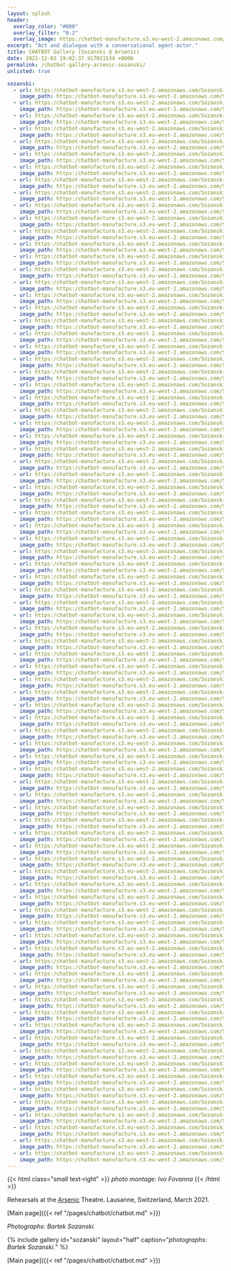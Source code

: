```yaml
---
layout: splash
header:
  overlay_color: "#000"
  overlay_filter: "0.2"
  overlay_image: https:/chatbot-manufacture.s3.eu-west-2.amazonaws.com/Fovanna-chatbot-2021-37.webp
excerpt: "Act and dialogue with a conversational agent-actor."
title: CHATBOT Gallery (Sozanski @ Arsenic)
date: 2021-12-03 19:02:37.917021534 +0000 
permalink: /chatbot-gallery-arsenic-sozanski/
unlisted: true

sozanski:
  - url: https:/chatbot-manufacture.s3.eu-west-2.amazonaws.com/Sozanski-Arsenic-2021-01.webp
    image_path: https:/chatbot-manufacture.s3.eu-west-2.amazonaws.com/Sozanski-Arsenic-2021-01.low.webp
  - url: https:/chatbot-manufacture.s3.eu-west-2.amazonaws.com/Sozanski-Arsenic-2021-02.webp
    image_path: https:/chatbot-manufacture.s3.eu-west-2.amazonaws.com/Sozanski-Arsenic-2021-02.low.webp
  - url: https:/chatbot-manufacture.s3.eu-west-2.amazonaws.com/Sozanski-Arsenic-2021-03.webp
    image_path: https:/chatbot-manufacture.s3.eu-west-2.amazonaws.com/Sozanski-Arsenic-2021-03.low.webp
  - url: https:/chatbot-manufacture.s3.eu-west-2.amazonaws.com/Sozanski-Arsenic-2021-04.webp
    image_path: https:/chatbot-manufacture.s3.eu-west-2.amazonaws.com/Sozanski-Arsenic-2021-04.low.webp
  - url: https:/chatbot-manufacture.s3.eu-west-2.amazonaws.com/Sozanski-Arsenic-2021-05.webp
    image_path: https:/chatbot-manufacture.s3.eu-west-2.amazonaws.com/Sozanski-Arsenic-2021-05.low.webp
  - url: https:/chatbot-manufacture.s3.eu-west-2.amazonaws.com/Sozanski-Arsenic-2021-06.webp
    image_path: https:/chatbot-manufacture.s3.eu-west-2.amazonaws.com/Sozanski-Arsenic-2021-06.low.webp
  - url: https:/chatbot-manufacture.s3.eu-west-2.amazonaws.com/Sozanski-Arsenic-2021-07.webp
    image_path: https:/chatbot-manufacture.s3.eu-west-2.amazonaws.com/Sozanski-Arsenic-2021-07.low.webp
  - url: https:/chatbot-manufacture.s3.eu-west-2.amazonaws.com/Sozanski-Arsenic-2021-08.webp
    image_path: https:/chatbot-manufacture.s3.eu-west-2.amazonaws.com/Sozanski-Arsenic-2021-08.low.webp
  - url: https:/chatbot-manufacture.s3.eu-west-2.amazonaws.com/Sozanski-Arsenic-2021-09.webp
    image_path: https:/chatbot-manufacture.s3.eu-west-2.amazonaws.com/Sozanski-Arsenic-2021-09.low.webp
  - url: https:/chatbot-manufacture.s3.eu-west-2.amazonaws.com/Sozanski-Arsenic-2021-10.webp
    image_path: https:/chatbot-manufacture.s3.eu-west-2.amazonaws.com/Sozanski-Arsenic-2021-10.low.webp
  - url: https:/chatbot-manufacture.s3.eu-west-2.amazonaws.com/Sozanski-Arsenic-2021-11.webp
    image_path: https:/chatbot-manufacture.s3.eu-west-2.amazonaws.com/Sozanski-Arsenic-2021-11.low.webp
  - url: https:/chatbot-manufacture.s3.eu-west-2.amazonaws.com/Sozanski-Arsenic-2021-12.webp
    image_path: https:/chatbot-manufacture.s3.eu-west-2.amazonaws.com/Sozanski-Arsenic-2021-12.low.webp
  - url: https:/chatbot-manufacture.s3.eu-west-2.amazonaws.com/Sozanski-Arsenic-2021-13.webp
    image_path: https:/chatbot-manufacture.s3.eu-west-2.amazonaws.com/Sozanski-Arsenic-2021-13.low.webp
  - url: https:/chatbot-manufacture.s3.eu-west-2.amazonaws.com/Sozanski-Arsenic-2021-14.webp
    image_path: https:/chatbot-manufacture.s3.eu-west-2.amazonaws.com/Sozanski-Arsenic-2021-14.low.webp
  - url: https:/chatbot-manufacture.s3.eu-west-2.amazonaws.com/Sozanski-Arsenic-2021-15.webp
    image_path: https:/chatbot-manufacture.s3.eu-west-2.amazonaws.com/Sozanski-Arsenic-2021-15.low.webp
  - url: https:/chatbot-manufacture.s3.eu-west-2.amazonaws.com/Sozanski-Arsenic-2021-16.webp
    image_path: https:/chatbot-manufacture.s3.eu-west-2.amazonaws.com/Sozanski-Arsenic-2021-16.low.webp
  - url: https:/chatbot-manufacture.s3.eu-west-2.amazonaws.com/Sozanski-Arsenic-2021-17.webp
    image_path: https:/chatbot-manufacture.s3.eu-west-2.amazonaws.com/Sozanski-Arsenic-2021-17.low.webp
  - url: https:/chatbot-manufacture.s3.eu-west-2.amazonaws.com/Sozanski-Arsenic-2021-18.webp
    image_path: https:/chatbot-manufacture.s3.eu-west-2.amazonaws.com/Sozanski-Arsenic-2021-18.low.webp
  - url: https:/chatbot-manufacture.s3.eu-west-2.amazonaws.com/Sozanski-Arsenic-2021-19.webp
    image_path: https:/chatbot-manufacture.s3.eu-west-2.amazonaws.com/Sozanski-Arsenic-2021-19.low.webp
  - url: https:/chatbot-manufacture.s3.eu-west-2.amazonaws.com/Sozanski-Arsenic-2021-20.webp
    image_path: https:/chatbot-manufacture.s3.eu-west-2.amazonaws.com/Sozanski-Arsenic-2021-20.low.webp
  - url: https:/chatbot-manufacture.s3.eu-west-2.amazonaws.com/Sozanski-Arsenic-2021-21.webp
    image_path: https:/chatbot-manufacture.s3.eu-west-2.amazonaws.com/Sozanski-Arsenic-2021-21.low.webp
  - url: https:/chatbot-manufacture.s3.eu-west-2.amazonaws.com/Sozanski-Arsenic-2021-22.webp
    image_path: https:/chatbot-manufacture.s3.eu-west-2.amazonaws.com/Sozanski-Arsenic-2021-22.low.webp
  - url: https:/chatbot-manufacture.s3.eu-west-2.amazonaws.com/Sozanski-Arsenic-2021-23.webp
    image_path: https:/chatbot-manufacture.s3.eu-west-2.amazonaws.com/Sozanski-Arsenic-2021-23.low.webp
  - url: https:/chatbot-manufacture.s3.eu-west-2.amazonaws.com/Sozanski-Arsenic-2021-24.webp
    image_path: https:/chatbot-manufacture.s3.eu-west-2.amazonaws.com/Sozanski-Arsenic-2021-24.low.webp
  - url: https:/chatbot-manufacture.s3.eu-west-2.amazonaws.com/Sozanski-Arsenic-2021-25.webp
    image_path: https:/chatbot-manufacture.s3.eu-west-2.amazonaws.com/Sozanski-Arsenic-2021-25.low.webp
  - url: https:/chatbot-manufacture.s3.eu-west-2.amazonaws.com/Sozanski-Arsenic-2021-26.webp
    image_path: https:/chatbot-manufacture.s3.eu-west-2.amazonaws.com/Sozanski-Arsenic-2021-26.low.webp
  - url: https:/chatbot-manufacture.s3.eu-west-2.amazonaws.com/Sozanski-Arsenic-2021-27.webp
    image_path: https:/chatbot-manufacture.s3.eu-west-2.amazonaws.com/Sozanski-Arsenic-2021-27.low.webp
  - url: https:/chatbot-manufacture.s3.eu-west-2.amazonaws.com/Sozanski-Arsenic-2021-28.webp
    image_path: https:/chatbot-manufacture.s3.eu-west-2.amazonaws.com/Sozanski-Arsenic-2021-28.low.webp
  - url: https:/chatbot-manufacture.s3.eu-west-2.amazonaws.com/Sozanski-Arsenic-2021-29.webp
    image_path: https:/chatbot-manufacture.s3.eu-west-2.amazonaws.com/Sozanski-Arsenic-2021-29.low.webp
  - url: https:/chatbot-manufacture.s3.eu-west-2.amazonaws.com/Sozanski-Arsenic-2021-30.webp
    image_path: https:/chatbot-manufacture.s3.eu-west-2.amazonaws.com/Sozanski-Arsenic-2021-30.low.webp
  - url: https:/chatbot-manufacture.s3.eu-west-2.amazonaws.com/Sozanski-Arsenic-2021-31.webp
    image_path: https:/chatbot-manufacture.s3.eu-west-2.amazonaws.com/Sozanski-Arsenic-2021-31.low.webp
  - url: https:/chatbot-manufacture.s3.eu-west-2.amazonaws.com/Sozanski-Arsenic-2021-32.webp
    image_path: https:/chatbot-manufacture.s3.eu-west-2.amazonaws.com/Sozanski-Arsenic-2021-32.low.webp
  - url: https:/chatbot-manufacture.s3.eu-west-2.amazonaws.com/Sozanski-Arsenic-2021-33.webp
    image_path: https:/chatbot-manufacture.s3.eu-west-2.amazonaws.com/Sozanski-Arsenic-2021-33.low.webp
  - url: https:/chatbot-manufacture.s3.eu-west-2.amazonaws.com/Sozanski-Arsenic-2021-34.webp
    image_path: https:/chatbot-manufacture.s3.eu-west-2.amazonaws.com/Sozanski-Arsenic-2021-34.low.webp
  - url: https:/chatbot-manufacture.s3.eu-west-2.amazonaws.com/Sozanski-Arsenic-2021-35.webp
    image_path: https:/chatbot-manufacture.s3.eu-west-2.amazonaws.com/Sozanski-Arsenic-2021-35.low.webp
  - url: https:/chatbot-manufacture.s3.eu-west-2.amazonaws.com/Sozanski-Arsenic-2021-36.webp
    image_path: https:/chatbot-manufacture.s3.eu-west-2.amazonaws.com/Sozanski-Arsenic-2021-36.low.webp
  - url: https:/chatbot-manufacture.s3.eu-west-2.amazonaws.com/Sozanski-Arsenic-2021-37.webp
    image_path: https:/chatbot-manufacture.s3.eu-west-2.amazonaws.com/Sozanski-Arsenic-2021-37.low.webp
  - url: https:/chatbot-manufacture.s3.eu-west-2.amazonaws.com/Sozanski-Arsenic-2021-38.webp
    image_path: https:/chatbot-manufacture.s3.eu-west-2.amazonaws.com/Sozanski-Arsenic-2021-38.low.webp
  - url: https:/chatbot-manufacture.s3.eu-west-2.amazonaws.com/Sozanski-Arsenic-2021-39.webp
    image_path: https:/chatbot-manufacture.s3.eu-west-2.amazonaws.com/Sozanski-Arsenic-2021-39.low.webp
  - url: https:/chatbot-manufacture.s3.eu-west-2.amazonaws.com/Sozanski-Arsenic-2021-40.webp
    image_path: https:/chatbot-manufacture.s3.eu-west-2.amazonaws.com/Sozanski-Arsenic-2021-40.low.webp
  - url: https:/chatbot-manufacture.s3.eu-west-2.amazonaws.com/Sozanski-Arsenic-2021-41.webp
    image_path: https:/chatbot-manufacture.s3.eu-west-2.amazonaws.com/Sozanski-Arsenic-2021-41.low.webp
  - url: https:/chatbot-manufacture.s3.eu-west-2.amazonaws.com/Sozanski-Arsenic-2021-42.webp
    image_path: https:/chatbot-manufacture.s3.eu-west-2.amazonaws.com/Sozanski-Arsenic-2021-42.low.webp
  - url: https:/chatbot-manufacture.s3.eu-west-2.amazonaws.com/Sozanski-Arsenic-2021-43.webp
    image_path: https:/chatbot-manufacture.s3.eu-west-2.amazonaws.com/Sozanski-Arsenic-2021-43.low.webp
  - url: https:/chatbot-manufacture.s3.eu-west-2.amazonaws.com/Sozanski-Arsenic-2021-44.webp
    image_path: https:/chatbot-manufacture.s3.eu-west-2.amazonaws.com/Sozanski-Arsenic-2021-44.low.webp
  - url: https:/chatbot-manufacture.s3.eu-west-2.amazonaws.com/Sozanski-Arsenic-2021-45.webp
    image_path: https:/chatbot-manufacture.s3.eu-west-2.amazonaws.com/Sozanski-Arsenic-2021-45.low.webp
  - url: https:/chatbot-manufacture.s3.eu-west-2.amazonaws.com/Sozanski-Arsenic-2021-46.webp
    image_path: https:/chatbot-manufacture.s3.eu-west-2.amazonaws.com/Sozanski-Arsenic-2021-46.low.webp
  - url: https:/chatbot-manufacture.s3.eu-west-2.amazonaws.com/Sozanski-Arsenic-2021-47.webp
    image_path: https:/chatbot-manufacture.s3.eu-west-2.amazonaws.com/Sozanski-Arsenic-2021-47.low.webp
  - url: https:/chatbot-manufacture.s3.eu-west-2.amazonaws.com/Sozanski-Arsenic-2021-48.webp
    image_path: https:/chatbot-manufacture.s3.eu-west-2.amazonaws.com/Sozanski-Arsenic-2021-48.low.webp
  - url: https:/chatbot-manufacture.s3.eu-west-2.amazonaws.com/Sozanski-Arsenic-2021-49.webp
    image_path: https:/chatbot-manufacture.s3.eu-west-2.amazonaws.com/Sozanski-Arsenic-2021-49.low.webp
  - url: https:/chatbot-manufacture.s3.eu-west-2.amazonaws.com/Sozanski-Arsenic-2021-50.webp
    image_path: https:/chatbot-manufacture.s3.eu-west-2.amazonaws.com/Sozanski-Arsenic-2021-50.low.webp
  - url: https:/chatbot-manufacture.s3.eu-west-2.amazonaws.com/Sozanski-Arsenic-2021-51.webp
    image_path: https:/chatbot-manufacture.s3.eu-west-2.amazonaws.com/Sozanski-Arsenic-2021-51.low.webp
  - url: https:/chatbot-manufacture.s3.eu-west-2.amazonaws.com/Sozanski-Arsenic-2021-52.webp
    image_path: https:/chatbot-manufacture.s3.eu-west-2.amazonaws.com/Sozanski-Arsenic-2021-52.low.webp
  - url: https:/chatbot-manufacture.s3.eu-west-2.amazonaws.com/Sozanski-Arsenic-2021-53.webp
    image_path: https:/chatbot-manufacture.s3.eu-west-2.amazonaws.com/Sozanski-Arsenic-2021-53.low.webp
  - url: https:/chatbot-manufacture.s3.eu-west-2.amazonaws.com/Sozanski-Arsenic-2021-54.webp
    image_path: https:/chatbot-manufacture.s3.eu-west-2.amazonaws.com/Sozanski-Arsenic-2021-54.low.webp
  - url: https:/chatbot-manufacture.s3.eu-west-2.amazonaws.com/Sozanski-Arsenic-2021-55.webp
    image_path: https:/chatbot-manufacture.s3.eu-west-2.amazonaws.com/Sozanski-Arsenic-2021-55.low.webp
  - url: https:/chatbot-manufacture.s3.eu-west-2.amazonaws.com/Sozanski-Arsenic-2021-56.webp
    image_path: https:/chatbot-manufacture.s3.eu-west-2.amazonaws.com/Sozanski-Arsenic-2021-56.low.webp
  - url: https:/chatbot-manufacture.s3.eu-west-2.amazonaws.com/Sozanski-Arsenic-2021-57.webp
    image_path: https:/chatbot-manufacture.s3.eu-west-2.amazonaws.com/Sozanski-Arsenic-2021-57.low.webp
  - url: https:/chatbot-manufacture.s3.eu-west-2.amazonaws.com/Sozanski-Arsenic-2021-58.webp
    image_path: https:/chatbot-manufacture.s3.eu-west-2.amazonaws.com/Sozanski-Arsenic-2021-58.low.webp
  - url: https:/chatbot-manufacture.s3.eu-west-2.amazonaws.com/Sozanski-Arsenic-2021-59.webp
    image_path: https:/chatbot-manufacture.s3.eu-west-2.amazonaws.com/Sozanski-Arsenic-2021-59.low.webp
  - url: https:/chatbot-manufacture.s3.eu-west-2.amazonaws.com/Sozanski-Arsenic-2021-60.webp
    image_path: https:/chatbot-manufacture.s3.eu-west-2.amazonaws.com/Sozanski-Arsenic-2021-60.low.webp
  - url: https:/chatbot-manufacture.s3.eu-west-2.amazonaws.com/Sozanski-Arsenic-2021-61.webp
    image_path: https:/chatbot-manufacture.s3.eu-west-2.amazonaws.com/Sozanski-Arsenic-2021-61.low.webp
  - url: https:/chatbot-manufacture.s3.eu-west-2.amazonaws.com/Sozanski-Arsenic-2021-62.webp
    image_path: https:/chatbot-manufacture.s3.eu-west-2.amazonaws.com/Sozanski-Arsenic-2021-62.low.webp
  - url: https:/chatbot-manufacture.s3.eu-west-2.amazonaws.com/Sozanski-Arsenic-2021-63.webp
    image_path: https:/chatbot-manufacture.s3.eu-west-2.amazonaws.com/Sozanski-Arsenic-2021-63.low.webp
  - url: https:/chatbot-manufacture.s3.eu-west-2.amazonaws.com/Sozanski-Arsenic-2021-64.webp
    image_path: https:/chatbot-manufacture.s3.eu-west-2.amazonaws.com/Sozanski-Arsenic-2021-64.low.webp
  - url: https:/chatbot-manufacture.s3.eu-west-2.amazonaws.com/Sozanski-Arsenic-2021-65.webp
    image_path: https:/chatbot-manufacture.s3.eu-west-2.amazonaws.com/Sozanski-Arsenic-2021-65.low.webp
  - url: https:/chatbot-manufacture.s3.eu-west-2.amazonaws.com/Sozanski-Arsenic-2021-66.webp
    image_path: https:/chatbot-manufacture.s3.eu-west-2.amazonaws.com/Sozanski-Arsenic-2021-66.low.webp
  - url: https:/chatbot-manufacture.s3.eu-west-2.amazonaws.com/Sozanski-Arsenic-2021-67.webp
    image_path: https:/chatbot-manufacture.s3.eu-west-2.amazonaws.com/Sozanski-Arsenic-2021-67.low.webp
  - url: https:/chatbot-manufacture.s3.eu-west-2.amazonaws.com/Sozanski-Arsenic-2021-68.webp
    image_path: https:/chatbot-manufacture.s3.eu-west-2.amazonaws.com/Sozanski-Arsenic-2021-68.low.webp
  - url: https:/chatbot-manufacture.s3.eu-west-2.amazonaws.com/Sozanski-Arsenic-2021-69.webp
    image_path: https:/chatbot-manufacture.s3.eu-west-2.amazonaws.com/Sozanski-Arsenic-2021-69.low.webp
  - url: https:/chatbot-manufacture.s3.eu-west-2.amazonaws.com/Sozanski-Arsenic-2021-70.webp
    image_path: https:/chatbot-manufacture.s3.eu-west-2.amazonaws.com/Sozanski-Arsenic-2021-70.low.webp
  - url: https:/chatbot-manufacture.s3.eu-west-2.amazonaws.com/Sozanski-Arsenic-2021-71.webp
    image_path: https:/chatbot-manufacture.s3.eu-west-2.amazonaws.com/Sozanski-Arsenic-2021-71.low.webp
  - url: https:/chatbot-manufacture.s3.eu-west-2.amazonaws.com/Sozanski-Arsenic-2021-72.webp
    image_path: https:/chatbot-manufacture.s3.eu-west-2.amazonaws.com/Sozanski-Arsenic-2021-72.low.webp
  - url: https:/chatbot-manufacture.s3.eu-west-2.amazonaws.com/Sozanski-Arsenic-2021-73.webp
    image_path: https:/chatbot-manufacture.s3.eu-west-2.amazonaws.com/Sozanski-Arsenic-2021-73.low.webp
  - url: https:/chatbot-manufacture.s3.eu-west-2.amazonaws.com/Sozanski-Arsenic-2021-74.webp
    image_path: https:/chatbot-manufacture.s3.eu-west-2.amazonaws.com/Sozanski-Arsenic-2021-74.low.webp
  - url: https:/chatbot-manufacture.s3.eu-west-2.amazonaws.com/Sozanski-Arsenic-2021-75.webp
    image_path: https:/chatbot-manufacture.s3.eu-west-2.amazonaws.com/Sozanski-Arsenic-2021-75.low.webp
  - url: https:/chatbot-manufacture.s3.eu-west-2.amazonaws.com/Sozanski-Arsenic-2021-76.webp
    image_path: https:/chatbot-manufacture.s3.eu-west-2.amazonaws.com/Sozanski-Arsenic-2021-76.low.webp
  - url: https:/chatbot-manufacture.s3.eu-west-2.amazonaws.com/Sozanski-Arsenic-2021-77.webp
    image_path: https:/chatbot-manufacture.s3.eu-west-2.amazonaws.com/Sozanski-Arsenic-2021-77.low.webp
  - url: https:/chatbot-manufacture.s3.eu-west-2.amazonaws.com/Sozanski-Arsenic-2021-78.webp
    image_path: https:/chatbot-manufacture.s3.eu-west-2.amazonaws.com/Sozanski-Arsenic-2021-78.low.webp
  - url: https:/chatbot-manufacture.s3.eu-west-2.amazonaws.com/Sozanski-Arsenic-2021-79.webp
    image_path: https:/chatbot-manufacture.s3.eu-west-2.amazonaws.com/Sozanski-Arsenic-2021-79.low.webp
  - url: https:/chatbot-manufacture.s3.eu-west-2.amazonaws.com/Sozanski-Arsenic-2021-80.webp
    image_path: https:/chatbot-manufacture.s3.eu-west-2.amazonaws.com/Sozanski-Arsenic-2021-80.low.webp
  - url: https:/chatbot-manufacture.s3.eu-west-2.amazonaws.com/Sozanski-Arsenic-2021-81.webp
    image_path: https:/chatbot-manufacture.s3.eu-west-2.amazonaws.com/Sozanski-Arsenic-2021-81.low.webp
  - url: https:/chatbot-manufacture.s3.eu-west-2.amazonaws.com/Sozanski-Arsenic-2021-82.webp
    image_path: https:/chatbot-manufacture.s3.eu-west-2.amazonaws.com/Sozanski-Arsenic-2021-82.low.webp
  - url: https:/chatbot-manufacture.s3.eu-west-2.amazonaws.com/Sozanski-Arsenic-2021-83.webp
    image_path: https:/chatbot-manufacture.s3.eu-west-2.amazonaws.com/Sozanski-Arsenic-2021-83.low.webp
  - url: https:/chatbot-manufacture.s3.eu-west-2.amazonaws.com/Sozanski-Arsenic-2021-84.webp
    image_path: https:/chatbot-manufacture.s3.eu-west-2.amazonaws.com/Sozanski-Arsenic-2021-84.low.webp
---
```


{{< html class="small text-right" >}}
*photo montage: Ivo Fovanna*
{{< /html >}}

Rehearsals at the [Arsenic](https://arsenic.ch/en/) Theatre.
Lausanne, Switzerland, March 2021.

[Main page]({{< ref "/pages/chatbot/chatbot.md" >}})

*Photographs: Bartek Sozanski.*

{% include gallery id="sozanski" layout="half" caption="*photographs: Bartek Sozanski.*" %}

[Main page]({{< ref "/pages/chatbot/chatbot.md" >}})
